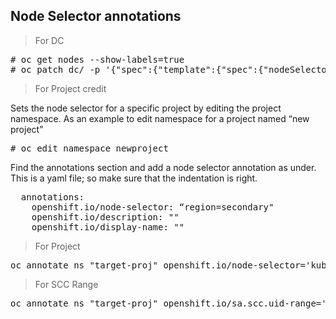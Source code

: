 <h2>Node Selector annotations</h2>

<blockquote>
  For DC
</blockquote>
<pre>
# oc get nodes --show-labels=true
# oc patch dc/<dcname> -p '{"spec":{"template":{"spec":{"nodeSelector":{"<label_name>":"<label_value>"}}}}}'</pre>

<blockquote>
For Project credit
</blockquote>
<p>Sets the node selector for a specific project by editing the project namespace. As an example to edit namespace for a project named “new project”</p>
<pre># oc edit namespace newproject</pre>
<p>Find the annotations section and add a node selector annotation as under. This is a yaml file; so make sure that the indentation is right.</p>
<pre>  annotations:
    openshift.io/node-selector: “region=secondary"
    openshift.io/description: ""
    openshift.io/display-name: ""</pre>
    
<blockquote>
For Project 
</blockquote>
<pre>
oc annotate ns "target-proj" openshift.io/node-selector='kubernetes.io/hostname=app1.ap.ex.io'
</pre>

<blockquote>
For SCC Range
</blockquote>
<pre>oc annotate ns "target-proj" openshift.io/sa.scc.uid-range='999/1001' --overwrite=true</pre>

